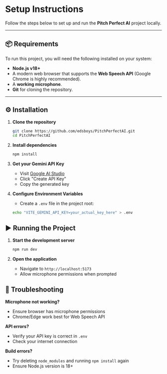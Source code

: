 # Setup Instructions

Follow the steps below to set up and run the **Pitch Perfect AI** project locally.

---

## 📦 Requirements
To run this project, you will need the following installed on your system:

- **Node.js v18+**
- A modern web browser that supports the **Web Speech API** (Google Chrome is highly recommended).
- A **working microphone**.
- **Git** for cloning the repository.

---

## ⚙️ Installation

1. **Clone the repository**
   ```bash
   git clone https://github.com/edsboys/PitchPerfectAI.git
   cd PitchPerfectAI
   ```

2. **Install dependencies**
   ```bash
   npm install
   ```

3. **Get your Gemini API Key**
   * Visit [Google AI Studio](https://makersuite.google.com/app/apikey)
   * Click "Create API Key"
   * Copy the generated key

4. **Configure Environment Variables**
   * Create a `.env` file in the project root:
   ```bash
   echo "VITE_GEMINI_API_KEY=your_actual_key_here" > .env
   ```

## ▶️ Running the Project

1. **Start the development server**
   ```bash
   npm run dev
   ```

2. **Open the application**
   * Navigate to `http://localhost:5173`
   * Allow microphone permissions when prompted

## 🔧 Troubleshooting

**Microphone not working?**
- Ensure browser has microphone permissions
- Chrome/Edge work best for Web Speech API

**API errors?**
- Verify your API key is correct in `.env`
- Check your internet connection

**Build errors?**
- Try deleting `node_modules` and running `npm install` again
- Ensure Node.js version is 18+